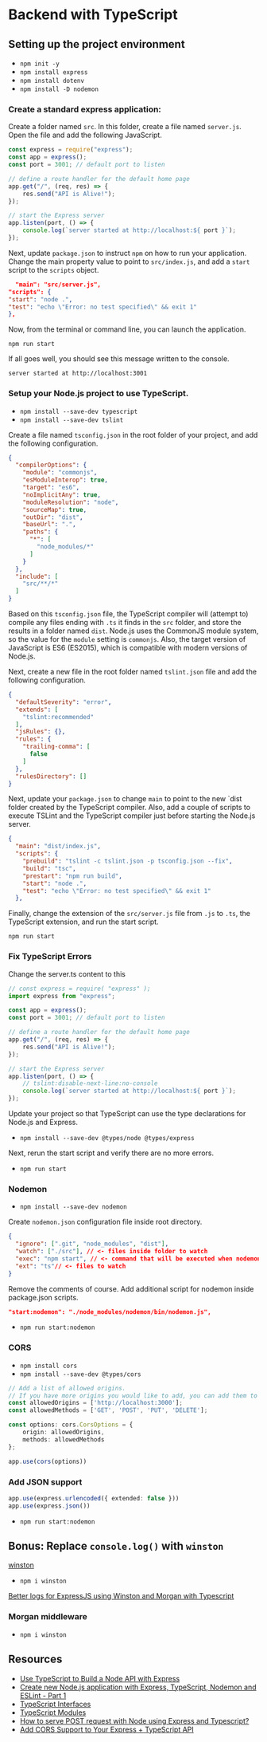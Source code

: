 # Backend with TypeScript

## Setting up the project environment

- `npm init -y`
- `npm install express`
- `npm install dotenv`
- `npm install -D nodemon`

### Create a standard express application:

Create a folder named `src`. In this folder, create a file named `server.js`. Open the file and add the following
JavaScript.

```javascript
const express = require("express");
const app = express();
const port = 3001; // default port to listen

// define a route handler for the default home page
app.get("/", (req, res) => {
    res.send("API is Alive!");
});

// start the Express server
app.listen(port, () => {
    console.log(`server started at http://localhost:${ port }`);
});
```

Next, update `package.json` to instruct `npm` on how to run your application. Change the main property value to point
to `src/index.js`, and add a `start` script to the `scripts` object.

```json
  "main": "src/server.js",
"scripts": {
"start": "node .",
"test": "echo \"Error: no test specified\" && exit 1"
},
```

Now, from the terminal or command line, you can launch the application.

`npm run start`

If all goes well, you should see this message written to the console.

`server started at http://localhost:3001`

### Setup your Node.js project to use TypeScript.

- `npm install --save-dev typescript`
- `npm install --save-dev tslint`

Create a file named `tsconfig.json` in the root folder of your project, and add the following configuration.

```json
{
  "compilerOptions": {
    "module": "commonjs",
    "esModuleInterop": true,
    "target": "es6",
    "noImplicitAny": true,
    "moduleResolution": "node",
    "sourceMap": true,
    "outDir": "dist",
    "baseUrl": ".",
    "paths": {
      "*": [
        "node_modules/*"
      ]
    }
  },
  "include": [
    "src/**/*"
  ]
}
```

Based on this `tsconfig.json` file, the TypeScript compiler will (attempt to) compile any files ending with `.ts` it
finds in the `src` folder, and store the results in a folder named `dist`. Node.js uses the CommonJS module system, so
the value for the `module` setting is `commonjs`. Also, the target version of JavaScript is ES6 (ES2015), which is
compatible with modern versions of Node.js.

Next, create a new file in the root folder named `tslint.json` file and add the following configuration.

```json
{
  "defaultSeverity": "error",
  "extends": [
    "tslint:recommended"
  ],
  "jsRules": {},
  "rules": {
    "trailing-comma": [
      false
    ]
  },
  "rulesDirectory": []
}
```

Next, update your `package.json` to change `main` to point to the new `dist folder created by the TypeScript compiler.
Also, add a couple of scripts to execute TSLint and the TypeScript compiler just before starting the Node.js server.

```json
{
  "main": "dist/index.js",
  "scripts": {
    "prebuild": "tslint -c tslint.json -p tsconfig.json --fix",
    "build": "tsc",
    "prestart": "npm run build",
    "start": "node .",
    "test": "echo \"Error: no test specified\" && exit 1"
  },
```

Finally, change the extension of the `src/server.js` file from `.js` to `.ts`, the TypeScript extension, and run the
start script.

`npm run start`

### Fix TypeScript Errors

Change the server.ts content to this

```typescript
// const express = require( "express" );
import express from "express";

const app = express();
const port = 3001; // default port to listen

// define a route handler for the default home page
app.get("/", (req, res) => {
	res.send("API is Alive!");
});

// start the Express server
app.listen(port, () => {
	// tslint:disable-next-line:no-console
	console.log(`server started at http://localhost:${ port }`);
});
```

Update your project so that TypeScript can use the type declarations for Node.js and Express.

- `npm install --save-dev @types/node @types/express`

Next, rerun the start script and verify there are no more errors.

- `npm run start`

### Nodemon

- `npm install --save-dev nodemon`

Create `nodemon.json` configuration file inside root directory.

```json
{
  "ignore": [".git", "node_modules", "dist"],
  "watch": ["./src"], // <- files inside folder to watch
  "exec": "npm start", // <- command that will be executed when nodemon starts
  "ext": "ts"// <- files to watch
}
```

Remove the comments of course. Add additional script for nodemon inside package.json scripts.

```json
"start:nodemon": "./node_modules/nodemon/bin/nodemon.js",
```

- `npm run start:nodemon`

### CORS

- `npm install cors`
- `npm install --save-dev @types/cors`

```typescript
// Add a list of allowed origins.
// If you have more origins you would like to add, you can add them to the array below.
const allowedOrigins = ['http://localhost:3000'];
const allowedMethods = ['GET', 'POST', 'PUT', 'DELETE'];

const options: cors.CorsOptions = {
    origin: allowedOrigins,
    methods: allowedMethods
};

app.use(cors(options))
```

### Add JSON support

```typescript
app.use(express.urlencoded({ extended: false }))
app.use(express.json())
```

- `npm run start:nodemon`

## Bonus: Replace `console.log()` with `winston`

[winston](https://www.npmjs.com/package/winston)

- `npm i winston`

[Better logs for ExpressJS using Winston and Morgan with Typescript](https://levelup.gitconnected.com/better-logs-for-expressjs-using-winston-and-morgan-with-typescript-1c31c1ab9342)

### Morgan middleware

- `npm i winston`


## Resources

- [Use TypeScript to Build a Node API with Express](https://developer.okta.com/blog/2018/11/15/node-express-typescript)
- [Create new Node.js application with Express, TypeScript, Nodemon and ESLint - Part 1](https://dev.to/admirnisic/create-new-node-js-application-with-express-typescript-nodemon-and-eslint-f2l)
- [TypeScript Interfaces](https://www.typescriptlang.org/docs/handbook/interfaces.html)
- [TypeScript Modules](https://www.typescriptlang.org/docs/handbook/modules.html)
- [How to serve POST request with Node using Express and Typescript?](https://stackoverflow.com/questions/61291330/how-to-serve-post-request-with-node-using-express-and-typescript)
- [Add CORS Support to Your Express + TypeScript API](https://www.twilio.com/blog/add-cors-support-express-typescript-api)

